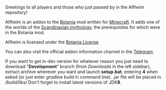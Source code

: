 Greetings to all players and those who just passed by in the Alfheim repository!

Alfheim is an addon to the [Botania](http://botaniamod.net/) mod written for [Minecraft](https://minecraft.net/). It adds one of the worlds of the [Scandinavian mythology](https://en.wikipedia.org/wiki/Álfheimr), the prerequisites for which were in the Botania mod.

Alfheim is licensed under the [Botania License](http://botaniamod.net/license.php) 

You can also visit the official addon information channel in the [Telegram](https://t.me/AlfheimOfficial/).

If you want to get in-dev version for whatever reason you just need to download "**Development**" branch (from *Downloads* in the left sidebar), extract archive wherever you want and launch **setup.bat**, entering **4** when asked (or just enter *gradlew build* in command line). .jar file will be placed in */build/libs/*
Don't forget to install latest versions of JDK**8**. 